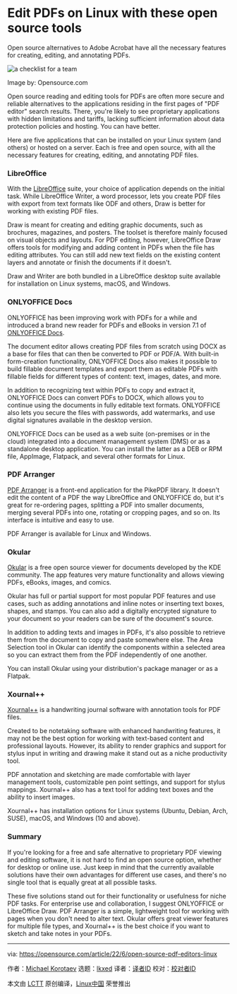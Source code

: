  [#]: subject: "Edit PDFs on Linux with these open source tools"
[#]: via: "https://opensource.com/article/22/6/open-source-pdf-editors-linux"
[#]: author: "Michael Korotaev https://opensource.com/users/michaelk"
[#]: collector: "lkxed"
[#]: translator: " "
[#]: reviewer: " "
[#]: publisher: " "
[#]: url: " "

Edit PDFs on Linux with these open source tools
======
Open source alternatives to Adobe Acrobat have all the necessary features for creating, editing, and annotating PDFs.

![a checklist for a team][1]

Image by: Opensource.com

Open source reading and editing tools for PDFs are often more secure and reliable alternatives to the applications residing in the first pages of "PDF editor" search results. There, you're likely to see proprietary applications with hidden limitations and tariffs, lacking sufficient information about data protection policies and hosting. You can have better.

Here are five applications that can be installed on your Linux system (and others) or hosted on a server. Each is free and open source, with all the necessary features for creating, editing, and annotating PDF files.

### LibreOffice

With the [LibreOffice][2] suite, your choice of application depends on the initial task. While LibreOffice Writer, a word processor, lets you create PDF files with export from text formats like ODF and others, Draw is better for working with existing PDF files.

Draw is meant for creating and editing graphic documents, such as brochures, magazines, and posters. The toolset is therefore mainly focused on visual objects and layouts. For PDF editing, however, LibreOffice Draw offers tools for modifying and adding content in PDFs when the file has editing attributes. You can still add new text fields on the existing content layers and annotate or finish the documents if it doesn't.

Draw and Writer are both bundled in a LibreOffice desktop suite available for installation on Linux systems, macOS, and Windows.

### ONLYOFFICE Docs

ONLYOFFICE has been improving work with PDFs for a while and introduced a brand new reader for PDFs and eBooks in version 7.1 of [ONLYOFFICE Docs][3].

The document editor allows creating PDF files from scratch using DOCX as a base for files that can then be converted to PDF or PDF/A. With built-in form-creation functionality, ONLYOFFICE Docs also makes it possible to build fillable document templates and export them as editable PDFs with fillable fields for different types of content: text, images, dates, and more.

In addition to recognizing text within PDFs to copy and extract it, ONLYOFFICE Docs can convert PDFs to DOCX, which allows you to continue using the documents in fully editable text formats. ONLYOFFICE also lets you secure the files with passwords, add watermarks, and use digital signatures available in the desktop version.

ONLYOFFICE Docs can be used as a web suite (on-premises or in the cloud) integrated into a document management system (DMS) or as a standalone desktop application. You can install the latter as a DEB or RPM file, AppImage, Flatpack, and several other formats for Linux.

### PDF Arranger

[PDF Arranger][4] is a front-end application for the PikePDF library. It doesn't edit the content of a PDF the way LibreOffice and ONLYOFFICE do, but it's great for re-ordering pages, splitting a PDF into smaller documents, merging several PDFs into one, rotating or cropping pages, and so on. Its interface is intuitive and easy to use.

PDF Arranger is available for Linux and Windows.

### Okular

[Okular][5] is a free open source viewer for documents developed by the KDE community. The app features very mature functionality and allows viewing PDFs, eBooks, images, and comics.

Okular has full or partial support for most popular PDF features and use cases, such as adding annotations and inline notes or inserting text boxes, shapes, and stamps. You can also add a digitally encrypted signature to your document so your readers can be sure of the document's source.

In addition to adding texts and images in PDFs, it's also possible to retrieve them from the document to copy and paste somewhere else. The Area Selection tool in Okular can identify the components within a selected area so you can extract them from the PDF independently of one another.

You can install Okular using your distribution's package manager or as a Flatpak.

### Xournal++

[Xournal++][6] is a handwriting journal software with annotation tools for PDF files.

Created to be notetaking software with enhanced handwriting features, it may not be the best option for working with text-based content and professional layouts. However, its ability to render graphics and support for stylus input in writing and drawing make it stand out as a niche productivity tool.

PDF annotation and sketching are made comfortable with layer management tools, customizable pen point settings, and support for stylus mappings. Xournal++ also has a text tool for adding text boxes and the ability to insert images.

Xournal++ has installation options for Linux systems (Ubuntu, Debian, Arch, SUSE), macOS, and Windows (10 and above).

### Summary

If you're looking for a free and safe alternative to proprietary PDF viewing and editing software, it is not hard to find an open source option, whether for desktop or online use. Just keep in mind that the currently available solutions have their own advantages for different use cases, and there's no single tool that is equally great at all possible tasks.

These five solutions stand out for their functionality or usefulness for niche PDF tasks. For enterprise use and collaboration, I suggest ONLYOFFICE or LibreOffice Draw. PDF Arranger is a simple, lightweight tool for working with pages when you don't need to alter text. Okular offers great viewer features for multiple file types, and Xournal++ is the best choice if you want to sketch and take notes in your PDFs.

--------------------------------------------------------------------------------

via: https://opensource.com/article/22/6/open-source-pdf-editors-linux

作者：[Michael Korotaev][a]
选题：[lkxed][b]
译者：[译者ID](https://github.com/译者ID)
校对：[校对者ID](https://github.com/校对者ID)

本文由 [LCTT](https://github.com/LCTT/TranslateProject) 原创编译，[Linux中国](https://linux.cn/) 荣誉推出

[a]: https://opensource.com/users/michaelk
[b]: https://github.com/lkxed
[1]: https://opensource.com/sites/default/files/lead-images/checklist_hands_team_collaboration.png
[2]: https://opensource.com/article/21/9/libreoffice-tips
[3]: https://opensource.com/article/20/12/onlyoffice-docs
[4]: https://flathub.org/apps/details/com.github.jeromerobert.pdfarranger
[5]: https://opensource.com/article/22/4/linux-kde-eco-certification-okular
[6]: http://xournal.sourceforge.net/
